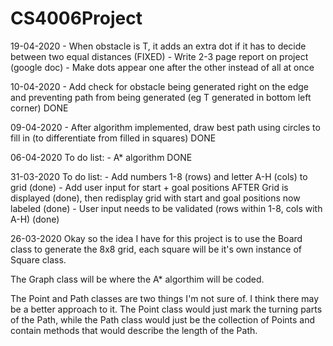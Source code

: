 # CS4006Project
19-04-2020
    - When obstacle is T, it adds an extra dot if it has to decide between two equal distances (FIXED)
    - Write 2-3 page report on project (google doc)
    - Make dots appear one after the other instead of all at once

10-04-2020
    - Add check for obstacle being generated right on the edge and preventing path from being generated (eg T generated in bottom left corner) DONE

09-04-2020
    - After algorithm implemented, draw best path using circles to fill in (to differentiate from filled in squares) DONE

06-04-2020
To do list:
    - A* algorithm DONE

31-03-2020
To do list:
    - Add numbers 1-8 (rows) and letter A-H (cols) to grid (done)
    - Add user input for start + goal positions AFTER Grid is displayed (done), then redisplay grid with start and goal positions now labeled (done)
    - User input needs to be validated (rows within 1-8, cols with A-H) (done)

26-03-2020
Okay so the idea I have for this project is to use the Board class to generate the 8x8 grid, each square will be it's own instance of Square 
class.

The Graph class will be where the A* algorthim will be coded.

The Point and Path classes are two things I'm not sure of. I think there may be a better approach to it. 
The Point class would just mark the turning parts of the Path, 
while the Path class would just be the collection of Points and contain methods that would describe the length of the Path.
